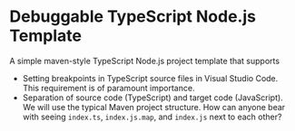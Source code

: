 # Debuggable TypeScript Node.js Template

A simple maven-style TypeScript Node.js project template that supports

- Setting breakpoints in TypeScript source files in Visual Studio Code. This requirement is of paramount importance.
- Separation of source code (TypeScript) and target code (JavaScript). We will use the typical Maven project structure. How can anyone bear with seeing `index.ts`, `index.js.map`, and `index.js` next to each other? 